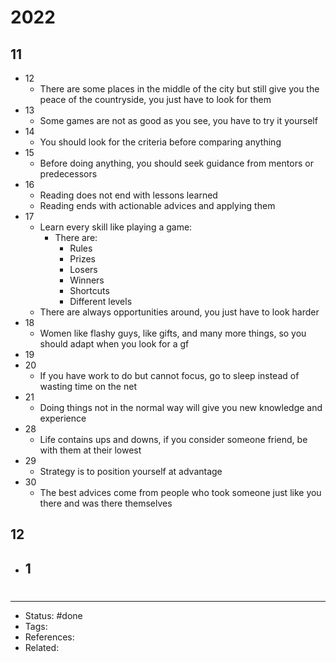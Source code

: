 # 2022

## 11
- 12
	- There are some places in the middle of the city but still give you the peace of the countryside, you just have to look for them
- 13
	- Some games are not as good as you see, you have to try it yourself
- 14
	- You should look for the criteria before comparing anything
- 15
	- Before doing anything, you should seek guidance from mentors or predecessors
- 16
	- Reading does not end with lessons learned
	- Reading ends with actionable advices and applying them
- 17
	- Learn every skill like playing a game:
		- There are:
			- Rules
			- Prizes
			- Losers
			- Winners
			- Shortcuts
			- Different levels
	- There are always opportunities around, you just have to look harder
- 18
	- Women like flashy guys, like gifts, and many more things, so you should adapt when you look for a gf
- 19
- 20
	- If you have work to do but cannot focus, go to sleep instead of wasting time on the net
- 21
	- Doing things not in the normal way will give you new knowledge and experience
- 28
	- Life contains ups and downs, if you consider someone friend, be with them at their lowest
- 29
	- Strategy is to position yourself at advantage
- 30
	- The best advices come from people who took someone just like you there and was there themselves

## 12
- 1
	- 

#
---
- Status: #done
- Tags:
- References:
- Related:
